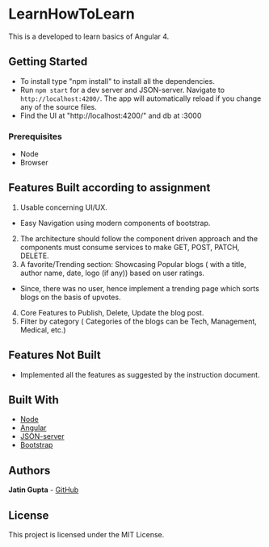 # LearnHowToLearn

This is a developed to learn basics of Angular 4.

## Getting Started
* To install type "npm install" to install all the dependencies.
* Run `npm start` for a dev server and JSON-server. Navigate to `http://localhost:4200/`. The app will automatically reload if you change any of the source files.
* Find the UI at "http://localhost:4200/" and db at :3000

### Prerequisites

* Node
* Browser

## Features Built according to assignment
1.	Usable concerning UI/UX.
  * Easy Navigation using modern components of bootstrap.
2.	The architecture should follow the component driven approach and the components must consume services to make GET, POST, PATCH, DELETE.
3.	A favorite/Trending section: Showcasing Popular blogs ( with a title, author name, date, logo (if any)) based on user ratings.
  * Since, there was no user, hence implement a trending page which sorts blogs on the basis of upvotes.
4.	Core Features to Publish, Delete, Update the blog post.
5.	Filter by category ( Categories of the blogs can be Tech, Management, Medical, etc.)

## Features Not Built
* Implemented all the features as suggested by the instruction document.
## Built With

* [Node](https://nodejs.org/en/) 
* [Angular](http://angular.io)
* [JSON-server](http://github.com/typicode/json-server)
* [Bootstrap](http://getbootstrap.com/)
## Authors

 **Jatin Gupta**  - [GitHub](https://github.com/jatin7gupta)

## License

This project is licensed under the MIT License.
